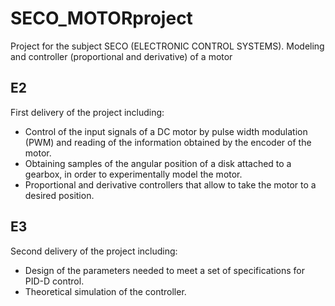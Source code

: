 # SECO_MOTORproject
Project for the subject SECO (ELECTRONIC CONTROL SYSTEMS). 
Modeling and controller (proportional and derivative) of a motor

## E2
First delivery of the project including:
* Control of the input signals of a DC motor by pulse width modulation (PWM) and reading of the information obtained by the encoder of the motor. 
* Obtaining samples of the angular position of a disk attached to a gearbox, in order to experimentally model the motor. 
* Proportional and derivative controllers that allow to take the motor to a desired position.

## E3
Second delivery of the project including:
* Design of the parameters needed to meet a set of specifications for PID-D control.
* Theoretical simulation of the controller. 
